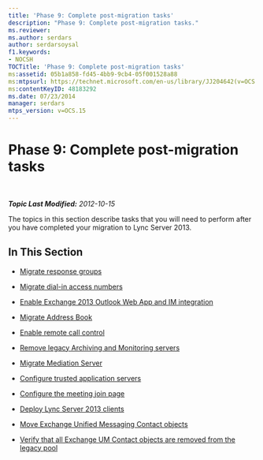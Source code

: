```yaml
---
title: 'Phase 9: Complete post-migration tasks'
description: "Phase 9: Complete post-migration tasks."
ms.reviewer: 
ms.author: serdars
author: serdarsoysal
f1.keywords:
- NOCSH
TOCTitle: 'Phase 9: Complete post-migration tasks'
ms:assetid: 05b1a858-fd45-4bb9-9cb4-05f001528a88
ms:mtpsurl: https://technet.microsoft.com/en-us/library/JJ204642(v=OCS.15)
ms:contentKeyID: 48183292
ms.date: 07/23/2014
manager: serdars
mtps_version: v=OCS.15
---
```


# Phase 9: Complete post-migration tasks

<div data-xmlns="http://www.w3.org/1999/xhtml">

<div class="topic" data-xmlns="http://www.w3.org/1999/xhtml" data-msxsl="urn:schemas-microsoft-com:xslt" data-cs="https://msdn.microsoft.com/">

<div data-asp="https://msdn2.microsoft.com/asp">



</div>

<div id="mainSection">

<div id="mainBody">

<span> </span>

_**Topic Last Modified:** 2012-10-15_

The topics in this section describe tasks that you will need to perform after you have completed your migration to Lync Server 2013.

<div>

## In This Section

  - [Migrate response groups](migrate-response-groups.md)

  - [Migrate dial-in access numbers](migrate-dial-in-access-numbers.md)

  - [Enable Exchange 2013 Outlook Web App and IM integration](enable-exchange-2013-outlook-web-app-and-im-integration.md)

  - [Migrate Address Book](migrate-address-book.md)

  - [Enable remote call control](enable-remote-call-control.md)

  - [Remove legacy Archiving and Monitoring servers](remove-legacy-archiving-and-monitoring-servers.md)

  - [Migrate Mediation Server](migrate-mediation-server.md)

  - [Configure trusted application servers](configure-trusted-application-servers.md)

  - [Configure the meeting join page](configure-the-meeting-join-page.md)

  - [Deploy Lync Server 2013 clients](deploy-lync-server-2013-clients.md)

  - [Move Exchange Unified Messaging Contact objects](move-exchange-unified-messaging-contact-objects.md)

  - [Verify that all Exchange UM Contact objects are removed from the legacy pool](verify-that-all-exchange-um-contact-objects-are-removed-from-the-legacy-pool.md)

</div>

</div>

<span> </span>

</div>

</div>

</div>

